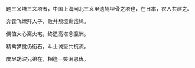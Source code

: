 题三义塔三义塔者，中国上海闸北三义里遗鸠埋骨之塔也，在日本，农人共建之。

  

奔霆飞熛歼人子，败井颓垣剩饿鸠。

偶值大心离火宅，终遗高塔念瀛洲。

精禽梦觉仍衔石，斗士诚坚共抗流。

度尽劫波兄弟在，相逢一笑泯恩仇。
